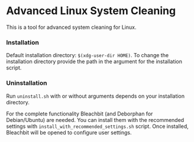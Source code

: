 # Advanced Linux System Cleaning
This is a tool for advanced system cleaning for Linux.

### Installation
Default installation directory: `$(xdg-user-dir HOME)`. To change the installation directory provide the path in the argument for the installation script.

### Uninstallation
Run `uninstall.sh` with or without arguments depends on your installation directory.

For the complete functionality Bleachbit (and Deborphan for Debian/Ubuntu) are needed. You can install them with the recommended settings with `install_with_recommended_settings.sh` script.
Once installed, Bleachbit will be opened to configure user settings.
